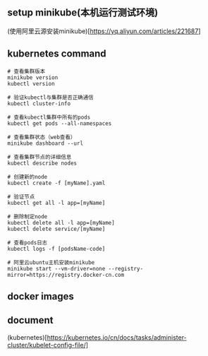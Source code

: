 ## setup minikube(本机运行测试环境)
(使用阿里云源安装minikube)[https://yq.aliyun.com/articles/221687]

## kubernetes command
```text
# 查看集群版本
minikube version
kubectl version

# 验证kubectl与集群是否正确通信
kubectl cluster-info

# 查看kubectl集群中所有的pods
kubectl get pods --all-namespaces

# 查看集群状态（web查看）
minikube dashboard --url

# 查看集群节点的详细信息
kubectl describe nodes

# 创建新的node
kubectl create -f [myName].yaml

# 验证节点
kubectl get all -l app=[myName]

# 删除制定node
kubectl delete all -l app=[myName]
kubectl delete service/[myName]

# 查看pods日志
kubectl logs -f [podsName-code]

# 阿里云ubuntu主机安装minikube
minikube start --vm-driver=none --registry-mirror=https://registry.docker-cn.com
```

## docker images


## document
(kubernetes)[https://kubernetes.io/cn/docs/tasks/administer-cluster/kubelet-config-file/]

